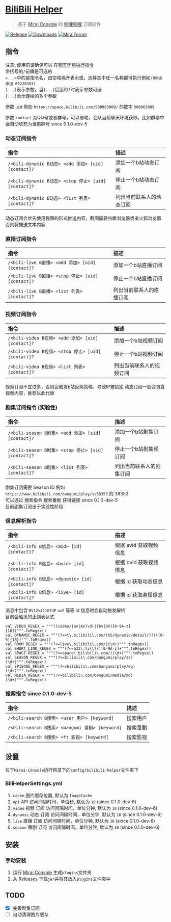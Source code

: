 # [BiliBili Helper](https://github.com/cssxsh/bilibili-helper)

> 基于 [Mirai Console](https://github.com/mamoe/mirai-console) 的 [哔哩哔哩](https://www.bilibili.com/) 订阅插件

[![Release](https://img.shields.io/github/v/release/cssxsh/bilibili-helper)](https://github.com/cssxsh/bilibili-helper/releases)
[![Downloads](https://img.shields.io/github/downloads/cssxsh/bilibili-helper/total)](https://shields.io/category/downloads)
[![MiraiForum](https://img.shields.io/badge/post-on%20MiraiForum-yellow)](https://mirai.mamoe.net/topic/287)

## 指令

注意: 使用前请确保可以 [在聊天环境执行指令](https://github.com/project-mirai/chat-command)  
带括号的`/`前缀是可选的  
`<...>`中的是指令名，由空格隔开表示或，选择其中任一名称都可执行例如`/B动态 添加 692283831`  
`[...]`表示参数，当`[...]`后面带`?`时表示参数可选  
`{...}`表示连续的多个参数

参数 `uid` 例如 `https://space.bilibili.com/508963009/` 的数字 `508963009`

参数 `contact` 为QQ号或者群号，可以省略，会从当前聊天环境获取，比如群聊中会自动填充为当前群号 since 0.1.0-dev-5

### 动态订阅指令

| 指令                                                 | 描述                     |
|:-----------------------------------------------------|:-------------------------|
| `/<bili-dynamic B动态> <add 添加> [uid] [contact]?`  | 添加一个b站动态订阅      |
| `/<bili-dynamic B动态> <stop 停止> [uid] [contact]?` | 停止一个b站动态订阅      |
| `/<bili-dynamic B动态> <list 列表> [contact]?`       | 列出当前联系人的动态订阅 |

动态订阅会优先使用截图的形式推送内容，截图需要谷歌浏览器或者火狐浏览器 否则将推送文本内容

### 直播订阅指令

| 指令                                              | 描述                     |
|:--------------------------------------------------|:-------------------------|
| `/<bili-live B直播> <add 添加> [uid] [contact]?`  | 添加一个b站直播订阅      |
| `/<bili-live B直播> <stop 停止> [uid] [contact]?` | 停止一个b站直播订阅      |
| `/<bili-live B直播> <list 列表> [contact]?`       | 列出当前联系人的直播订阅 |

### 视频订阅指令

| 指令                                               | 描述                     |
|:---------------------------------------------------|:-------------------------|
| `/<bili-video B视频> <add 添加> [uid] [contact]?`  | 添加一个b站视频订阅      |
| `/<bili-video B视频> <stop 停止> [uid] [contact]?` | 停止一个b站视频订阅      |
| `/<bili-video B视频> <list 列表> [contact]?`       | 列出当前联系人的视频订阅 |

视频订阅不宜过多，否则会触发b站反爬策略，导致IP被锁定 动态订阅一般会包含视频内容，推荐以此代替

### 剧集订阅指令 (实验性)

| 指令                                                | 描述                     |
|:----------------------------------------------------|:-------------------------|
| `/<bili-season B剧集> <add 添加> [sid] [contact]?`  | 添加一个b站剧集订阅      |
| `/<bili-season B剧集> <stop 停止> [sid] [contact]?` | 停止一个b站剧集频订阅    |
| `/<bili-season B剧集> <list 列表> [contact]?`       | 列出当前联系人的剧集订阅 |

剧集订阅需要 Season ID 例如 `https://www.bilibili.com/bangumi/play/ss38353` 的 38353  
可以通过 搜索指令 搜索番剧 获得链接 since 0.1.0-dev-5  
目前剧集订阅出于实验性阶段

### 信息解析指令

| 指令                                           | 描述                   |
|:-----------------------------------------------|:-----------------------|
| `/<bili-info B信息> <aid> [id] [contact]?`     | 根据 avid 获取视频信息 |
| `/<bili-info B信息> <bvid> [id] [contact]?`    | 根据 bvid 获取视频信息 |
| `/<bili-info B信息> <dynamic> [id] [contact]?` | 根据 id 获取动态信息   |
| `/<bili-info B信息> <live> [id] [contact]?`    | 根据 id 获取直播信息   |

消息中包含 `BV12v411G7dP` `av2` 等等 id 信息时会自动触发解析  
目前会触发的正则表达式  
```
val VIDEO_REGEX = """((video/|av|AV)\d+|(bv|BV)[0-9A-z]{10})""".toRegex()
val DYNAMIC_REGEX = """(?<=t\.bilibili\.com/(h5/dynamic/detail/)?)([0-9]{18})""".toRegex()
val ROOM_REGEX = """(?<=live\.bilibili\.com/)(\d+)""".toRegex()
val SHORT_LINK_REGEX = """(?<=b23\.tv\\?/)[0-9A-z]+""".toRegex()
val SPACE_REGEX = """(?<=space\.bilibili\.com/)(\d+)""".toRegex()
val SEASON_REGEX = """(?<=bilibili\.com/bangumi/play/ss)(\d+)""".toRegex()
val EPISODE_REGEX = """(?<=bilibili\.com/bangumi/play/ep)(\d+)""".toRegex()
val MEDIA_REGEX = """(?<=bilibili\.com/bangumi/media/md)(\d+)""".toRegex()
```

### 搜索指令 since 0.1.0-dev-5

| 指令                                            | 描述     |
|:------------------------------------------------|:---------|
| `/<bili-search B搜索> <user 用户> [keyword]`    | 搜索用户 |
| `/<bili-search B搜索> <bangumi 番剧> [keyword]` | 搜索番剧 |
| `/<bili-search B搜索> <ft 影视> [keyword]`      | 搜索影视 |

## 设置

位于`Mirai-Console`运行目录下的`config/bilibili-helper`文件夹下 

### BiliHelperSettings.yml

1. `cache` 图片缓存位置, 默认为 `ImageCache`
1. `api` API 访问间隔时间，单位秒, 默认为 `10` (since 0.1.0-dev-6)
1. `video` 视频 订阅 访问间隔时间，单位分钟, 默认为 `10` (since 0.1.0-dev-6)
1. `dynamic` 动态 订阅 访问间隔时间，单位分钟, 默认为 `10` (since 0.1.0-dev-6)
1. `live` 直播 订阅 访问间隔时间，单位分钟, 默认为 `30` (since 0.1.0-dev-6)
1. `season` 番剧 订阅 访问间隔时间，单位分钟, 默认为 `30` (since 0.1.0-dev-6)

## 安装

### 手动安装

1. 运行 [Mirai Console](https://github.com/mamoe/mirai-console) 生成`plugins`文件夹
1. 从 [Releases](https://github.com/cssxsh/bilibili-helper/releases) 下载`jar`并将其放入`plugins`文件夹中

## TODO

- [x] 完善剧集订阅
- [ ] 自动清理图片缓存
